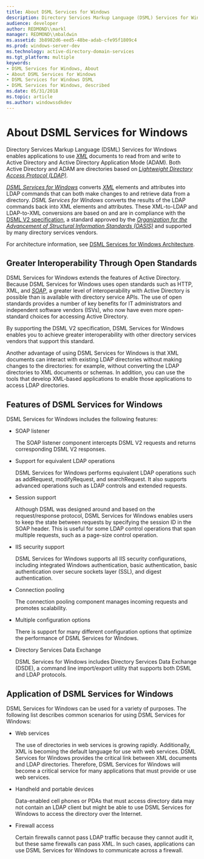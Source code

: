 ```yaml
---
title: About DSML Services for Windows
description: Directory Services Markup Language (DSML) Services for Windows enables applications to use XML documents to read from and write to Active Directory and Active Directory Application Mode (ADAM).
audience: developer
author: REDMOND\\markl
manager: REDMOND\\mbaldwin
ms.assetid: 3b8982d6-eed5-48be-adab-cfe95f1809c4
ms.prod: windows-server-dev
ms.technology: active-directory-domain-services
ms.tgt_platform: multiple
keywords:
- DSML Services for Windows, About
- About DSML Services for Windows
- DSML Services for Windows DSML
- DSML Services for Windows, described
ms.date: 05/31/2018
ms.topic: article
ms.author: windowssdkdev
---
```


# About DSML Services for Windows

Directory Services Markup Language (DSML) Services for Windows enables applications to use [*XML*](glossary.md#xml) documents to read from and write to Active Directory and Active Directory Application Mode (ADAM). Both Active Directory and ADAM are directories based on [*Lightweight Directory Access Protocol (LDAP)*](glossary.md#lightweight-directory-access-protocol).

[*DSML Services for Windows*](glossary.md#dsml-services-for-windows) converts [*XML*](glossary.md#xml) elements and attributes into LDAP commands that can both make changes to and retrieve data from a directory. *DSML Services for Windows* converts the results of the LDAP commands back into XML elements and attributes. These XML-to-LDAP and LDAP-to-XML conversions are based on and are in compliance with the [DSML V2 specification](http://go.microsoft.com/fwlink/p/?linkid=84151), a standard approved by the [*Organization for the Advancement of Structural Information Standards (OASIS)*](glossary.md#organization-for-the-advancement-of-structured-information-standards) and supported by many directory services vendors.

For architecture information, see [DSML Services for Windows Architecture](dsml-services-for-windows-architecture.md).

## Greater Interoperability Through Open Standards

DSML Services for Windows extends the features of Active Directory. Because DSML Services for Windows uses open standards such as HTTP, XML, and [*SOAP*](glossary.md#simple-object-access-protocol), a greater level of interoperability with Active Directory is possible than is available with directory service APIs. The use of open standards provides a number of key benefits for IT administrators and independent software vendors (ISVs), who now have even more open-standard choices for accessing Active Directory.

By supporting the DSML V2 specification, DSML Services for Windows enables you to achieve greater interoperability with other directory services vendors that support this standard.

Another advantage of using DSML Services for Windows is that XML documents can interact with existing LDAP directories without making changes to the directories: for example, without converting the LDAP directories to XML documents or schemas. In addition, you can use the tools that develop XML-based applications to enable those applications to access LDAP directories.

## Features of DSML Services for Windows

DSML Services for Windows includes the following features:

-   SOAP listener

    The SOAP listener component intercepts DSML V2 requests and returns corresponding DSML V2 responses.

-   Support for equivalent LDAP operations

    DSML Services for Windows performs equivalent LDAP operations such as addRequest, modifyRequest, and searchRequest. It also supports advanced operations such as LDAP controls and extended requests.

-   Session support

    Although DSML was designed around and based on the request/response protocol, DSML Services for Windows enables users to keep the state between requests by specifying the session ID in the SOAP header. This is useful for some LDAP control operations that span multiple requests, such as a page-size control operation.

-   IIS security support

    DSML Services for Windows supports all IIS security configurations, including integrated Windows authentication, basic authentication, basic authentication over secure sockets layer (SSL), and digest authentication.

-   Connection pooling

    The connection pooling component manages incoming requests and promotes scalability.

-   Multiple configuration options

    There is support for many different configuration options that optimize the performance of DSML Services for Windows.

-   Directory Services Data Exchange

    DSML Services for Windows includes Directory Services Data Exchange (DSDE), a command line import/export utility that supports both DSML and LDAP protocols.

## Application of DSML Services for Windows

DSML Services for Windows can be used for a variety of purposes. The following list describes common scenarios for using DSML Services for Windows:

-   Web services

    The use of directories in web services is growing rapidly. Additionally, XML is becoming the default language for use with web services. DSML Services for Windows provides the critical link between XML documents and LDAP directories. Therefore, DSML Services for Windows will become a critical service for many applications that must provide or use web services.

-   Handheld and portable devices

    Data-enabled cell phones or PDAs that must access directory data may not contain an LDAP client but might be able to use DSML Services for Windows to access the directory over the Internet.

-   Firewall access

    Certain firewalls cannot pass LDAP traffic because they cannot audit it, but these same firewalls can pass XML. In such cases, applications can use DSML Services for Windows to communicate across a firewall.

 

 




